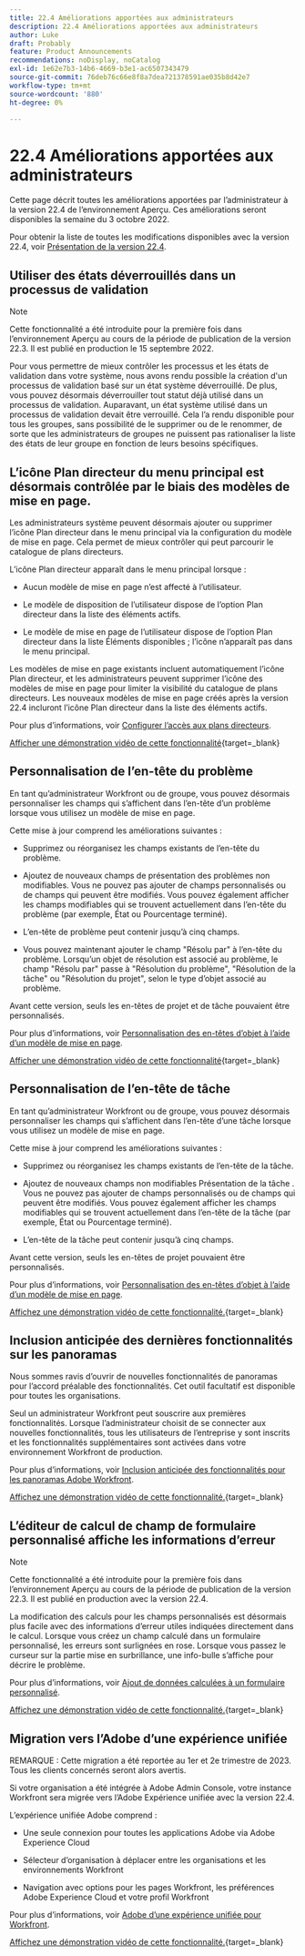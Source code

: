 ```yaml
---
title: 22.4 Améliorations apportées aux administrateurs
description: 22.4 Améliorations apportées aux administrateurs
author: Luke
draft: Probably
feature: Product Announcements
recommendations: noDisplay, noCatalog
exl-id: 1e62e7b3-14b6-4669-b3e1-ac6507343479
source-git-commit: 76deb76c66e8f8a7dea721378591ae035b8d42e7
workflow-type: tm+mt
source-wordcount: '880'
ht-degree: 0%

---
```


# 22.4 Améliorations apportées aux administrateurs

Cette page décrit toutes les améliorations apportées par l’administrateur à la version 22.4 de l’environnement Aperçu. Ces améliorations seront disponibles la semaine du 3 octobre 2022.

Pour obtenir la liste de toutes les modifications disponibles avec la version 22.4, voir [Présentation de la version 22.4](/help/quicksilver/product-announcements/product-releases/22.4-release-activity/22-4-release-overview.md).

## Utiliser des états déverrouillés dans un processus de validation

>[!NOTE]
>
>Cette fonctionnalité a été introduite pour la première fois dans l’environnement Aperçu au cours de la période de publication de la version 22.3. Il est publié en production le 15 septembre 2022.

Pour vous permettre de mieux contrôler les processus et les états de validation dans votre système, nous avons rendu possible la création d&#39;un processus de validation basé sur un état système déverrouillé. De plus, vous pouvez désormais déverrouiller tout statut déjà utilisé dans un processus de validation. Auparavant, un état système utilisé dans un processus de validation devait être verrouillé. Cela l’a rendu disponible pour tous les groupes, sans possibilité de le supprimer ou de le renommer, de sorte que les administrateurs de groupes ne puissent pas rationaliser la liste des états de leur groupe en fonction de leurs besoins spécifiques.

## L’icône Plan directeur du menu principal est désormais contrôlée par le biais des modèles de mise en page.

Les administrateurs système peuvent désormais ajouter ou supprimer l’icône Plan directeur dans le menu principal via la configuration du modèle de mise en page. Cela permet de mieux contrôler qui peut parcourir le catalogue de plans directeurs.

L’icône Plan directeur apparaît dans le menu principal lorsque :

* Aucun modèle de mise en page n’est affecté à l’utilisateur.

* Le modèle de disposition de l’utilisateur dispose de l’option Plan directeur dans la liste des éléments actifs.

* Le modèle de mise en page de l’utilisateur dispose de l’option Plan directeur dans la liste Éléments disponibles ; l’icône n’apparaît pas dans le menu principal.

Les modèles de mise en page existants incluent automatiquement l’icône Plan directeur, et les administrateurs peuvent supprimer l’icône des modèles de mise en page pour limiter la visibilité du catalogue de plans directeurs. Les nouveaux modèles de mise en page créés après la version 22.4 incluront l’icône Plan directeur dans la liste des éléments actifs.

Pour plus d’informations, voir [Configurer l’accès aux plans directeurs](/help/quicksilver/administration-and-setup/blueprints/configure-access-to-blueprints.md).

[Afficher une démonstration vidéo de cette fonctionnalité](https://video.tv.adobe.com/v/3412382/){target=_blank}

## Personnalisation de l’en-tête du problème

En tant qu’administrateur Workfront ou de groupe, vous pouvez désormais personnaliser les champs qui s’affichent dans l’en-tête d’un problème lorsque vous utilisez un modèle de mise en page.

Cette mise à jour comprend les améliorations suivantes :

* Supprimez ou réorganisez les champs existants de l’en-tête du problème.

* Ajoutez de nouveaux champs de présentation des problèmes non modifiables. Vous ne pouvez pas ajouter de champs personnalisés ou de champs qui peuvent être modifiés. Vous pouvez également afficher les champs modifiables qui se trouvent actuellement dans l’en-tête du problème (par exemple, État ou Pourcentage terminé).

* L’en-tête de problème peut contenir jusqu’à cinq champs.

* Vous pouvez maintenant ajouter le champ &quot;Résolu par&quot; à l’en-tête du problème. Lorsqu’un objet de résolution est associé au problème, le champ &quot;Résolu par&quot; passe à &quot;Résolution du problème&quot;, &quot;Résolution de la tâche&quot; ou &quot;Résolution du projet&quot;, selon le type d’objet associé au problème.

Avant cette version, seuls les en-têtes de projet et de tâche pouvaient être personnalisés.



Pour plus d’informations, voir [Personnalisation des en-têtes d’objet à l’aide d’un modèle de mise en page](/help/quicksilver/administration-and-setup/customize-workfront/use-layout-templates/customize-object-headers.md).

[Afficher une démonstration vidéo de cette fonctionnalité](https://video.tv.adobe.com/v/3412383/){target=_blank}

## Personnalisation de l’en-tête de tâche

En tant qu’administrateur Workfront ou de groupe, vous pouvez désormais personnaliser les champs qui s’affichent dans l’en-tête d’une tâche lorsque vous utilisez un modèle de mise en page.

Cette mise à jour comprend les améliorations suivantes :

* Supprimez ou réorganisez les champs existants de l’en-tête de la tâche.

* Ajoutez de nouveaux champs non modifiables Présentation de la tâche . Vous ne pouvez pas ajouter de champs personnalisés ou de champs qui peuvent être modifiés. Vous pouvez également afficher les champs modifiables qui se trouvent actuellement dans l’en-tête de la tâche (par exemple, État ou Pourcentage terminé).

* L’en-tête de la tâche peut contenir jusqu’à cinq champs.

Avant cette version, seuls les en-têtes de projet pouvaient être personnalisés.

Pour plus d’informations, voir [Personnalisation des en-têtes d’objet à l’aide d’un modèle de mise en page](/help/quicksilver/administration-and-setup/customize-workfront/use-layout-templates/customize-object-headers.md).

[Affichez une démonstration vidéo de cette fonctionnalité.](https://video.tv.adobe.com/v/3412384/){target=_blank}

## Inclusion anticipée des dernières fonctionnalités sur les panoramas

Nous sommes ravis d’ouvrir de nouvelles fonctionnalités de panoramas pour l’accord préalable des fonctionnalités. Cet outil facultatif est disponible pour toutes les organisations.

Seul un administrateur Workfront peut souscrire aux premières fonctionnalités. Lorsque l’administrateur choisit de se connecter aux nouvelles fonctionnalités, tous les utilisateurs de l’entreprise y sont inscrits et les fonctionnalités supplémentaires sont activées dans votre environnement Workfront de production.

Pour plus d’informations, voir [Inclusion anticipée des fonctionnalités pour les panoramas Adobe Workfront](/help/quicksilver/agile/get-started-with-boards/boards-early-feature-opt-in.md).

[Affichez une démonstration vidéo de cette fonctionnalité.](https://video.tv.adobe.com/v/3412386/){target=_blank}

## L’éditeur de calcul de champ de formulaire personnalisé affiche les informations d’erreur

>[!NOTE]
>
>Cette fonctionnalité a été introduite pour la première fois dans l’environnement Aperçu au cours de la période de publication de la version 22.3. Il est publié en production avec la version 22.4.

La modification des calculs pour les champs personnalisés est désormais plus facile avec des informations d’erreur utiles indiquées directement dans le calcul. Lorsque vous créez un champ calculé dans un formulaire personnalisé, les erreurs sont surlignées en rose. Lorsque vous passez le curseur sur la partie mise en surbrillance, une info-bulle s’affiche pour décrire le problème.

Pour plus d’informations, voir [Ajout de données calculées à un formulaire personnalisé](/help/quicksilver/administration-and-setup/customize-workfront/create-manage-custom-forms/add-calculated-data-to-custom-form.md).

[Affichez une démonstration vidéo de cette fonctionnalité.](https://video.tv.adobe.com/v/3412387/){target=_blank}

## Migration vers l’Adobe d’une expérience unifiée

REMARQUE : Cette migration a été reportée au 1er et 2e trimestre de 2023. Tous les clients concernés seront alors avertis.

Si votre organisation a été intégrée à Adobe Admin Console, votre instance Workfront sera migrée vers l’Adobe Expérience unifiée avec la version 22.4.

L’expérience unifiée Adobe comprend :

* Une seule connexion pour toutes les applications Adobe via Adobe Experience Cloud

* Sélecteur d’organisation à déplacer entre les organisations et les environnements Workfront

* Navigation avec options pour les pages Workfront, les préférences Adobe Experience Cloud et votre profil Workfront

Pour plus d’informations, voir [Adobe d’une expérience unifiée pour Workfront](/help/quicksilver/workfront-basics/navigate-workfront/workfront-navigation/adobe-unified-experience.md).

[Affichez une démonstration vidéo de cette fonctionnalité.](https://video.tv.adobe.com/v/3412388/){target=_blank}
